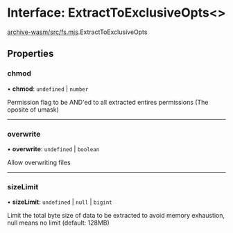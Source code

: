 # Interface: ExtractToExclusiveOpts\<\>

[archive-wasm/src/fs.mjs](../modules/archive_wasm_src_fs_mjs.md).ExtractToExclusiveOpts

## Properties

### chmod

• **chmod**: `undefined` \| `number`

Permission flag to be AND'ed to all extracted entires permissions (The oposite of umask)

---

### overwrite

• **overwrite**: `undefined` \| `boolean`

Allow overwriting files

---

### sizeLimit

• **sizeLimit**: `undefined` \| `null` \| `bigint`

Limit the total byte size of data to be extracted to avoid memory exhaustion, null means no limit (default: 128MB)
